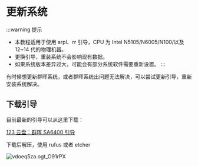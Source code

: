 # 更新系统

:::warning 提示
- 本教程适用于使用 arpl、rr 引导，CPU 为 Intel N5105/N6005/N100/以及 12~14 代的物理机器。
- 更换引导，重装系统不会影响现有数据。
- 如果系统版本差异过大，可能会有部分系统软件需要重新设置。
:::

有时候想更新群晖系统，或者群晖系统出问题无法解决，可以尝试更新引导，重新安装系统解决。

## 下载引导

目前最新的引导可以从这里下载：

[123 云盘：群晖 SA6400 引导](https://www.123pan.com/s/1JKMjv-jJxo.html)

下载后解压，使用 rufus 或者 etcher

![vdoeq5za.ogt_O91rPX](https://slark-blog.s3.bitiful.net/vdoeq5za.ogt_O91rPX.png)
